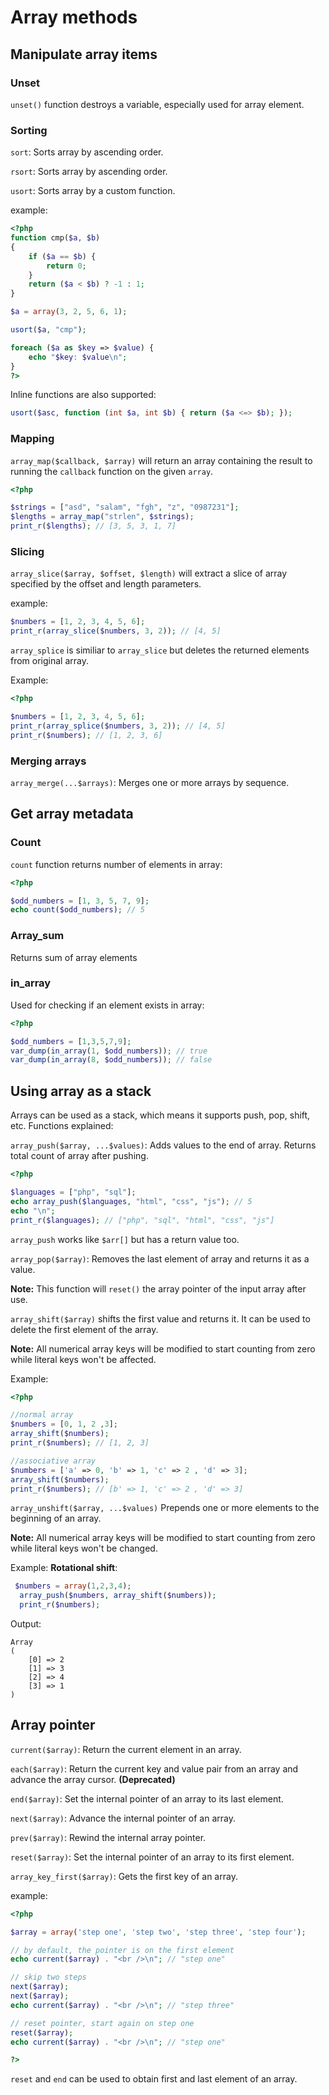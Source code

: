 # Array methods

## Manipulate array items
### Unset
`unset()` function destroys a variable, especially used for array element.

### Sorting
`sort`: Sorts array by ascending order.

`rsort`: Sorts array by ascending order.

`usort`: Sorts array by a custom function.

example:
```php
<?php
function cmp($a, $b)
{
    if ($a == $b) {
        return 0;
    }
    return ($a < $b) ? -1 : 1;
}

$a = array(3, 2, 5, 6, 1);

usort($a, "cmp");

foreach ($a as $key => $value) {
    echo "$key: $value\n";
}
?>
```
Inline functions are also supported:
```php
usort($asc, function (int $a, int $b) { return ($a <=> $b); });
```

### Mapping
`array_map($callback, $array)` will return an array containing the result to running the `callback` function on the given `array`.
```php
<?php

$strings = ["asd", "salam", "fgh", "z", "0987231"];
$lengths = array_map("strlen", $strings);
print_r($lengths); // [3, 5, 3, 1, 7]
```

### Slicing
`array_slice($array, $offset, $length)` will extract a slice of array specified by the offset and length parameters.

example:
```php
$numbers = [1, 2, 3, 4, 5, 6];
print_r(array_slice($numbers, 3, 2)); // [4, 5]
```

`array_splice` is similiar to `array_slice` but deletes the returned elements from original array.

Example:
```php
<?php

$numbers = [1, 2, 3, 4, 5, 6];
print_r(array_splice($numbers, 3, 2)); // [4, 5]
print_r($numbers); // [1, 2, 3, 6]
```
### Merging arrays
`array_merge(...$arrays)`: Merges one or more arrays by sequence.

## Get array metadata
### Count
`count` function returns number of elements in array:
```php
<?php

$odd_numbers = [1, 3, 5, 7, 9];
echo count($odd_numbers); // 5
```

### Array_sum
Returns sum of array elements

### in_array
Used for checking if an element exists in array:
```php
<?php

$odd_numbers = [1,3,5,7,9];
var_dump(in_array(1, $odd_numbers)); // true
var_dump(in_array(8, $odd_numbers)); // false
```

## Using array as a stack
Arrays can be used as a stack, which means it supports push, pop, shift, etc. Functions explained:

`array_push($array, ...$values)`: Adds values to the end of array. Returns total count of array after pushing.
```php
<?php

$languages = ["php", "sql"];
echo array_push($languages, "html", "css", "js"); // 5
echo "\n";
print_r($languages); // ["php", "sql", "html", "css", "js"]
```
`array_push` works like `$arr[]` but has a return value too.

`array_pop($array)`: Removes the last element of array and returns it as a value.

**Note:** This function will `reset()` the array pointer of the input array after use.

`array_shift($array)` shifts the first value and returns it. It can be used to delete the first element of the array.

**Note:** All numerical array keys will be modified to start counting from zero while literal keys won't be affected.

Example:
```php
<?php

//normal array
$numbers = [0, 1, 2 ,3];
array_shift($numbers);
print_r($numbers); // [1, 2, 3]

//associative array
$numbers = ['a' => 0, 'b' => 1, 'c' => 2 , 'd' => 3];
array_shift($numbers);
print_r($numbers); // [b' => 1, 'c' => 2 , 'd' => 3]
```

`array_unshift($array, ...$values)` Prepends one or more elements to the beginning of an array.

**Note:** All numerical array keys will be modified to start counting from zero while literal keys won't be changed.

Example: **Rotational shift**:
```php
 $numbers = array(1,2,3,4);
  array_push($numbers, array_shift($numbers));
  print_r($numbers);
```
Output:
```
Array
(
    [0] => 2
    [1] => 3
    [2] => 4
    [3] => 1
)
```

## Array pointer
`current($array)`: Return the current element in an array.

`each($array)`: Return the current key and value pair from an array and advance the array cursor. **(Deprecated)**

`end($array)`: Set the internal pointer of an array to its last element.

`next($array)`: Advance the internal pointer of an array.

`prev($array)`: Rewind the internal array pointer.

`reset($array)`: Set the internal pointer of an array to its first element.

`array_key_first($array)`: Gets the first key of an array.

example:
```php
<?php

$array = array('step one', 'step two', 'step three', 'step four');

// by default, the pointer is on the first element
echo current($array) . "<br />\n"; // "step one"

// skip two steps
next($array);
next($array);
echo current($array) . "<br />\n"; // "step three"

// reset pointer, start again on step one
reset($array);
echo current($array) . "<br />\n"; // "step one"

?>
```
`reset` and `end` can be used to obtain first and last element of an array.